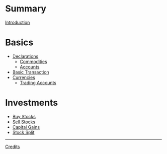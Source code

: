 # Summary

[Introduction](introduction.md)

# Basics

- [Declarations]()
  - [Commodities]()
  - [Accounts]()
- [Basic Transaction]()
- [Currencies]()
  - [Trading Accounts]()

# Investments

- [Buy Stocks]()
- [Sell Stocks]()
- [Capital Gains]()
- [Stock Split]()

---

[Credits]()
